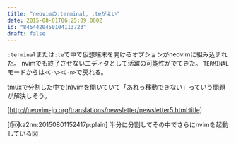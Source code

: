 ```yaml
---
title: "neovimの:terminal, :teがよい"
date: 2015-08-01T06:25:09.000Z
id: "8454420450104113723"
draft: false
---
```

`:terminal`または`:te`で中で仮想端末を開けるオプションがneovimに組み込まれた。
nvimでも終了させないエディタとして活躍の可能性がでてきた。
`TERMINAL`モードからは`<C-\><C-n>`で戻れる。

tmuxで分割した中で(n)vimを開いていて「あれっ移動できない」っていう問題が解決しそう。



[http://neovim-jp.org/translations/newsletter/newsletter5.html:title]



[f:id:ka2nn:20150801152417p:plain]
半分に分割してその中でさらにnvimを起動している図
